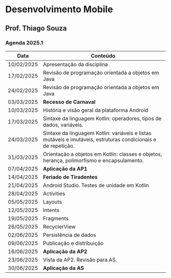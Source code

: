 # Desenvolvimento Mobile

## Prof. Thiago Souza

### Agenda 2025.1

| Data       | Conteúdo |
|------------|---------------------------------------------|
| 10/02/2025 | Apresentação da disciplina |
| 17/02/2025 | Revisão de programação orientada a objetos em Java |
| 24/02/2025 | Revisão de programação orientada a objetos em Java |
| 03/03/2025 | **Recesso de Carnaval** |
| 10/03/2025 | História e visão geral da plataforma Android |
| 17/03/2025 | Sintaxe da linguagem Kotlin: operadores, tipos de dados, variáveis. |
| 24/03/2025 | Sintaxe da linguagem Kotlin: variáveis e listas mutáveis e imutáveis, estruturas condicionais e de repetição. |
| 31/03/2025 | Orientação a objetos em Kotlin: classes e objetos, herança, polimorfismo e encapsulamento. |
| 07/04/2025 | **Aplicação da AP1** |
| 14/04/2025 | **Feriado de Tiradentes** |
| 21/04/2025 | Android Studio. Testes de unidade em Kotlin |
| 28/04/2025 | Activities |
| 05/05/2025 | Layouts |
| 12/05/2025 | Intents |
| 19/05/2025 | Fragments |
| 26/05/2025 | RecyclerView |
| 02/06/2025 | Persistência de dados |
| 09/06/2025 | Publicação e distribuição |
| 16/06/2025 | **Aplicação da AP2** |
| 23/06/2025 | Vista da AP2. Revisão para AS. |
| 30/06/2025 | **Aplicação da AS** |
